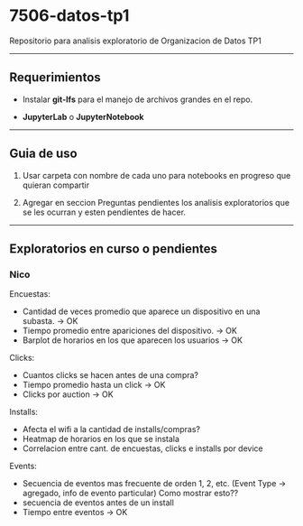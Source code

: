 # 7506-datos-tp1

Repositorio para analisis exploratorio de Organizacion de Datos TP1 

-----------------
## Requerimientos

* Instalar **git-lfs** para el manejo de archivos grandes en el repo.

* **JupyterLab** o **JupyterNotebook**

--------------
## Guia de uso

1. Usar carpeta con nombre de cada uno para notebooks en progreso que quieran compartir

2. Agregar en seccion Preguntas pendientes los analisis exploratorios que se les ocurran y esten pendientes de hacer.

---------------------------
## Exploratorios en curso o pendientes

### Nico

Encuestas: 
* Cantidad de veces promedio que aparece un dispositivo en una subasta. -> OK
* Tiempo promedio entre apariciones del dispositivo. -> OK
* Barplot de horarios en los que aparecen los usuarios -> OK

Clicks:
* Cuantos clicks se hacen antes de una compra? 
* Tiempo promedio hasta un click -> OK 
* Clicks por auction -> OK

Installs: 
* Afecta el wifi a la cantidad de installs/compras?
* Heatmap de horarios en los que se instala
* Correlacion entre cant. de encuestas, clicks e installs por device

Events: 
* Secuencia de eventos mas frecuente de orden 1, 2, etc. (Event Type -> agregado, info de evento particular)
  Como mostrar esto??
* secuencia de eventos antes de un install
* Tiempo entre eventos -> OK


